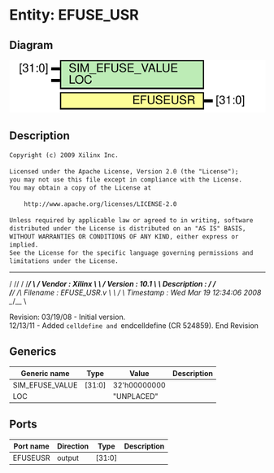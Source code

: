 # Entity: EFUSE_USR

## Diagram

![Diagram](EFUSE_USR.svg "Diagram")
## Description

    Copyright (c) 2009 Xilinx Inc.
 
    Licensed under the Apache License, Version 2.0 (the "License");
    you may not use this file except in compliance with the License.
    You may obtain a copy of the License at
 
        http://www.apache.org/licenses/LICENSE-2.0
 
    Unless required by applicable law or agreed to in writing, software
    distributed under the License is distributed on an "AS IS" BASIS,
    WITHOUT WARRANTIES OR CONDITIONS OF ANY KIND, either express or implied.
    See the License for the specific language governing permissions and
    limitations under the License.
   ____   ___
  /   /\/   / 
 /___/  \  /     Vendor      : Xilinx 
 \  \    \/      Version : 10.1
  \  \           Description : 
  /  /                      
 /__/   /\       Filename    : EFUSE_USR.v
 \  \  /  \      Timestamp : Wed Mar 19 12:34:06 2008
  \__\/\__ \                    
                                 
 Revision:
    03/19/08 - Initial version.  
    12/13/11 - Added `celldefine and `endcelldefine (CR 524859).
 End Revision
 
## Generics

| Generic name    | Type   | Value        | Description |
| --------------- | ------ | ------------ | ----------- |
| SIM_EFUSE_VALUE | [31:0] | 32'h00000000 |             |
| LOC             |        | "UNPLACED"   |             |
## Ports

| Port name | Direction | Type   | Description |
| --------- | --------- | ------ | ----------- |
| EFUSEUSR  | output    | [31:0] |             |
